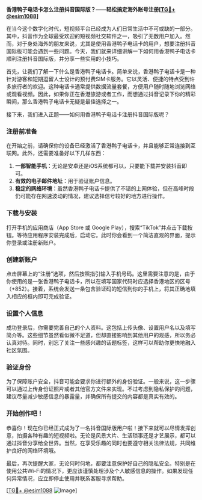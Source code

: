 **香港鸭子电话卡怎么注册抖音国际版？——轻松搞定海外账号注册[[TG💪+ @esim1088](https://t.me/s/esim1088)]**

在当今这个数字化时代，短视频平台已经成为人们日常生活中不可或缺的一部分。其中，抖音作为全球最受欢迎的短视频社交软件之一，吸引了无数用户加入。然而，对于身处海外的朋友来说，尤其是使用香港鸭子电话卡的用户，想要注册抖音国际版可能会遇到一些问题。今天，我们就来详细讲解一下如何用香港鸭子电话卡顺利注册抖音国际版，并分享一些实用的小技巧。

首先，让我们了解一下什么是香港鸭子电话卡。简单来说，香港鸭子电话卡是一种针对游客和短期逗留人士设计的预付费SIM卡服务。它以灵活、便捷的特点受到许多旅行者的欢迎。这种电话卡通常提供数据流量套餐，方便用户随时随地浏览网络或观看视频。因此，如果你正在香港旅游或者工作，而想通过抖音记录下你的精彩瞬间，那么香港鸭子电话卡无疑是最佳选择之一。

接下来，我们进入正题——如何用香港鸭子电话卡注册抖音国际版呢？

### 注册前准备

在开始之前，请确保你的设备已经激活了香港鸭子电话卡，并且能够正常连接到互联网。此外，还需要准备好以下几样东西：

1. **一部智能手机**：无论是安卓还是iOS系统都可以，只要能下载并安装抖音即可。
2. **有效的电子邮件地址**：用于验证账户信息。
3. **稳定的网络环境**：虽然香港鸭子电话卡提供了不错的上网体验，但在高峰时段仍可能存在网速波动的情况，建议选择信号较好的地方进行操作。

### 下载与安装

打开手机的应用商店（App Store 或 Google Play），搜索“TikTok”并点击下载按钮。等待应用程序安装完成后，启动它。此时你会看到一个简洁直观的界面，提示你登录或注册新账户。

### 创建新账户

点击屏幕上的“注册”选项，然后按照指引输入手机号码。这里需要注意的是，由于你使用的是一张香港鸭子电话卡，所以在填写国家代码时应选择香港地区的区号（+852）。接着，系统会发送一条包含验证码的短信到你的手机上，将其正确地填入相应的框内即可完成验证。

### 设置个人信息

成功登录后，你需要完善自己的个人资料。这包括上传头像、设置用户名以及填写简介等。这些细节虽然看似微不足道，但却直接影响到其他用户的观感，所以务必认真对待。同时，别忘了关注一些感兴趣的话题标签，这样可以帮助你更快地融入社区氛围。

### 验证身份

为了保障账户安全，抖音可能会要求你进行额外的身份验证。一般来说，这一步骤可以通过上传身份证照片或者其他官方文件来实现。不过考虑到隐私保护的问题，建议尽量减少敏感信息的暴露量，并确保所有提交的内容都是真实有效的。

### 开始创作吧！

恭喜你！现在你已经正式成为了一名抖音国际版用户啦！接下来就可以尽情发挥创意，拍摄各种有趣的短视频啦。无论是风景大片、生活琐事还是才艺展示，都可以通过抖音分享给全世界。当然，在享受乐趣的同时也要遵守相关法律法规，共同维护良好的网络环境哦。

最后，再次提醒大家，无论何时何地，都要注意保护好自己的隐私安全。特别是在使用公共Wi-Fi的情况下，更应该谨慎处理涉及个人敏感信息的操作。如果发现任何异常情况，应立即停止使用并联系客服寻求帮助。

[[TG💪+ @esim1088](https://t.me/s/esim1088) ![Image](https://i.postimg.cc/4NQfJmqS/Snipaste-2025-05-13-00-14-12.png)]